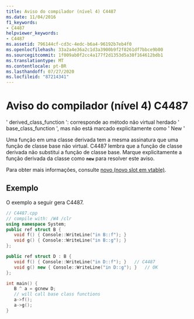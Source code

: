 ```yaml
---
title: Aviso do compilador (nível 4) C4487
ms.date: 11/04/2016
f1_keywords:
- C4487
helpviewer_keywords:
- C4487
ms.assetid: 796144cf-cd3c-4edc-b6a4-96192b7eb4f0
ms.openlocfilehash: 33a2a4e36a2c1d3a3900b9f2f8261df7bbce9b00
ms.sourcegitcommit: 1f009ab0f2cc4a177f2d1353d5a38f164612bdb1
ms.translationtype: MT
ms.contentlocale: pt-BR
ms.lasthandoff: 07/27/2020
ms.locfileid: "87214341"
---
```

# <a name="compiler-warning-level-4-c4487"></a>Aviso do compilador (nível 4) C4487

' derived_class_function ': corresponde ao método não virtual herdado ' base_class_function ', mas não está marcado explicitamente como ' New '

Uma função em uma classe derivada tem a mesma assinatura que uma função de classe base não virtual. C4487 lembra que a função de classe derivada não substitui a função de classe base. Marque explicitamente a função derivada da classe como **`new`** para resolver este aviso.

Para obter mais informações, consulte [novo (novo slot em vtable)](../../extensions/new-new-slot-in-vtable-cpp-component-extensions.md).

## <a name="example"></a>Exemplo

O exemplo a seguir gera C4487.

```cpp
// C4487.cpp
// compile with: /W4 /clr
using namespace System;
public ref struct B {
   void f() { Console::WriteLine("in B::f"); }
   void g() { Console::WriteLine("in B::g"); }
};

public ref struct D : B {
   void f() { Console::WriteLine("in D::f"); }   // C4487
   void g() new { Console::WriteLine("in D::g"); }   // OK
};

int main() {
   B ^ a = gcnew D;
   // will call base class functions
   a->f();
   a->g();
}
```
